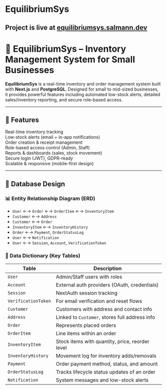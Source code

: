 # EquilibriumSys
## Project is live at [equilibriumsys.salmann.dev](https://equilibriumsys.salmann.dev)

# 🚀 EquilibriumSys – Inventory Management System for Small Businesses

**EquilibriumSys** is a real-time inventory and order management system built with **Next.js** and **PostgreSQL**. Designed for small to mid-sized businesses, it provides powerful features including automated low-stock alerts, detailed sales/inventory reporting, and secure role-based access.

---

## 🧩 Features

 Real-time inventory tracking  
 Low-stock alerts (email + in-app notifications)  
 Order creation & receipt management  
 Role-based access control (Admin, Staff)  
 Reports & dashboards (sales, stock movement)  
 Secure login (JWT), GDPR-ready  
 Scalable & responsive (mobile-first design)  

---

## 🧩 Database Design

### 📊 Entity Relationship Diagram (ERD)

- `User` ←→ `Order` ←→ `OrderItem` ←→ `InventoryItem`
- `Customer` ←→ `Address`
- `Customer` ←→ `Order`
- `InventoryItem` ←→ `InventoryHistory`
- `Order` ←→ `Payment`, `OrderStatusLog`
- `User` ←→ `Notification`
- `User` ←→ `Session`, `Account`, `VerificationToken`

### 📘 Data Dictionary (Key Tables)

| Table              | Description                                      |
|--------------------|--------------------------------------------------|
| `User`             | Admin/Staff users with roles                     |
| `Account`          | External auth providers (OAuth, credentials)     |
| `Session`          | NextAuth session tracking                        |
| `VerificationToken`| For email verification and reset flows           |
| `Customer`         | Customers with address and contact info          |
| `Address`          | Linked to `Customer`, stores full address info   |
| `Order`            | Represents placed orders                         |
| `OrderItem`        | Line items within an order                       |
| `InventoryItem`    | Stock items with quantity, price, reorder level  |
| `InventoryHistory` | Movement log for inventory adds/removals         |
| `Payment`          | Order payment method, status, and amount         |
| `OrderStatusLog`   | Tracks lifecycle status updates of an order      |
| `Notification`     | System messages and low-stock alerts             |


